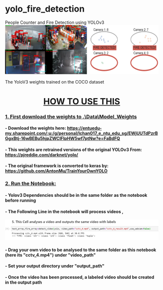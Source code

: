 # yolo_fire_detection
People Counter and Fire Detection using YOLOv3
![alt text](Prototype.png)

The YoloV3 weights trained on the COCO dataset

# <u><center> HOW TO USE THIS </center></u>
### <u>1. First download the weights to .\Data\Model_Weights</u>
####   - Download the weights here: https://entuedu-my.sharepoint.com/:u:/g/personal/lchan017_e_ntu_edu_sg/EWjUUTdPzrBGgxBtj-16wBEBu5hjpZWClFlpHW5wf7ptNw?e=FaBdFQ
####   - This weights are retrained versions of the original YOLOv3 From: https://pjreddie.com/darknet/yolo/
####   - The original framework is converted to keras by: https://github.com/AntonMu/TrainYourOwnYOLO

### <u>2. Run the Notebook:</u>
####   - Yolov3 Dependencies should be in the same folder as the notebook before running
####   - The Following Line in the notebook will process videos ,
![alt text](IMG1.png)
####   - Drag your own video to be analysed to the same folder as this notebook (here its "cctv_4.mp4") under "video_path"
####   - Set your output directory under "output_path"
####   - Once the video has been processed, a labeled video should be created in the output path
